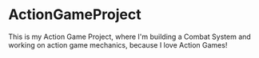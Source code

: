 # ActionGameProject
This is my Action Game Project, where I'm building a Combat System and working on action game mechanics, because I love Action Games!
